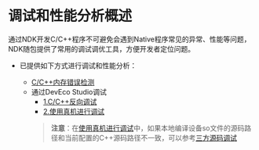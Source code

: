 # 调试和性能分析概述


通过NDK开发C/C++程序不可避免会遇到Native程序常见的异常、性能等问题，NDK随包提供了常用的调试调优工具，方便开发者定位问题。

- 已提供如下方式进行调试和性能分析：

  - [C/C++内存错误检测](debug-asan.md)
  - 通过DevEco Studio调试
    - [1.C/C++反向调试](https://developer.huawei.com/consumer/cn/doc/harmonyos-guides/ide-debug-native-reverse)
    - [2.使用真机进行调试](https://developer.huawei.com/consumer/cn/doc/harmonyos-guides/ide-debug-device)
    >**注意**：在[使用真机进行调试](https://developer.huawei.com/consumer/cn/doc/harmonyos-guides/ide-debug-device)中，如果本地编译设备so文件的源码路径和当前配置的C++源码路径不一致，可以参考[三方源码调试](https://developer.huawei.com/consumer/cn/doc/harmonyos-guides-V5/ide-source-code-debugging-V5)
